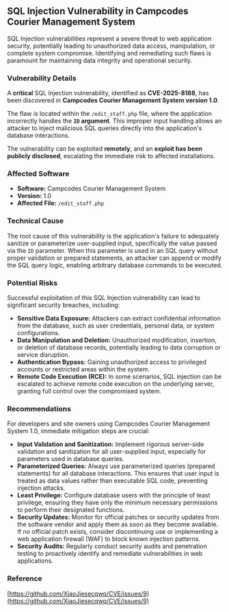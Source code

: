 ## SQL Injection Vulnerability in Campcodes Courier Management System

SQL Injection vulnerabilities represent a severe threat to web application security, potentially leading to unauthorized data access, manipulation, or complete system compromise. Identifying and remediating such flaws is paramount for maintaining data integrity and operational security.

### Vulnerability Details

A **critical** SQL Injection vulnerability, identified as **CVE-2025-8188**, has been discovered in **Campcodes Courier Management System version 1.0**.

The flaw is located within the `/edit_staff.php` file, where the application incorrectly handles the **`ID` argument**. This improper input handling allows an attacker to inject malicious SQL queries directly into the application's database interactions.

The vulnerability can be exploited **remotely**, and an **exploit has been publicly disclosed**, escalating the immediate risk to affected installations.

### Affected Software

*   **Software:** Campcodes Courier Management System
*   **Version:** 1.0
*   **Affected File:** `/edit_staff.php`

### Technical Cause

The root cause of this vulnerability is the application's failure to adequately sanitize or parameterize user-supplied input, specifically the value passed via the `ID` parameter. When this parameter is used in an SQL query without proper validation or prepared statements, an attacker can append or modify the SQL query logic, enabling arbitrary database commands to be executed.

### Potential Risks

Successful exploitation of this SQL Injection vulnerability can lead to significant security breaches, including:

*   **Sensitive Data Exposure:** Attackers can extract confidential information from the database, such as user credentials, personal data, or system configurations.
*   **Data Manipulation and Deletion:** Unauthorized modification, insertion, or deletion of database records, potentially leading to data corruption or service disruption.
*   **Authentication Bypass:** Gaining unauthorized access to privileged accounts or restricted areas within the system.
*   **Remote Code Execution (RCE):** In some scenarios, SQL injection can be escalated to achieve remote code execution on the underlying server, granting full control over the compromised system.

### Recommendations

For developers and site owners using Campcodes Courier Management System 1.0, immediate mitigation steps are crucial:

*   **Input Validation and Sanitization:** Implement rigorous server-side validation and sanitization for all user-supplied input, especially for parameters used in database queries.
*   **Parameterized Queries:** Always use parameterized queries (prepared statements) for all database interactions. This ensures that user input is treated as data values rather than executable SQL code, preventing injection attacks.
*   **Least Privilege:** Configure database users with the principle of least privilege, ensuring they have only the minimum necessary permissions to perform their designated functions.
*   **Security Updates:** Monitor for official patches or security updates from the software vendor and apply them as soon as they become available. If no official patch exists, consider discontinuing use or implementing a web application firewall (WAF) to block known injection patterns.
*   **Security Audits:** Regularly conduct security audits and penetration testing to proactively identify and remediate vulnerabilities in web applications.

### Reference

[https://github.com/XiaoJiesecqwq/CVE/issues/9](https://github.com/XiaoJiesecqwq/CVE/issues/9)